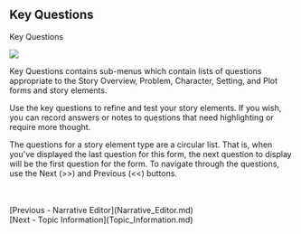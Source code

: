## Key Questions ##





Key Questions

![](Clipboard-Image.png)

Key Questions contains sub-menus which contain lists of questions appropriate to the Story Overview, Problem, Character, Setting, and Plot forms and story elements.

Use the key questions to refine and test your story elements.   If you wish, you can record  answers or notes to questions that need highlighting or require more thought. 

The questions for a story element type are a circular list.  That is, when you've displayed the last question for this form, the next question to display will be the first question for the form.  To navigate through the questions, use the Next (>>) and Previous (<<) buttons.

 <br/>
 <br/>
[Previous - Narrative Editor](Narrative_Editor.md) <br/>
[Next - Topic Information](Topic_Information.md) <br/>
